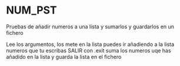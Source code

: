 # NUM_PST
Pruebas de añadir numeros a una lista y sumarlos y guardarlos en un fichero


Lee los argumentos, los mete en la lista
puedes ir añadiendo a la lista numeros que tu escribas
SALIR con .exit
suma los numeros uqe has añadido en la lista
y guarda la lista en el fichero
